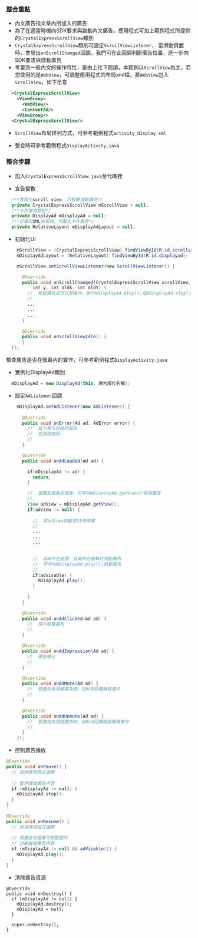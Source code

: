 ### 整合重點

- 內文廣告指文章內所加入的廣告
- 為了在適當時機向SDK要求與啟動內文廣告，應用程式可加上範例程式所提供的`CrystalExpressScrollView`類別
- `CrystalExpressScrollView`類別可設定`ScrollViewListener`，
當滑動頁面時，會發出`onScrollChanged`回調，我們可在此回調判斷廣告位置，進一步向SDK要求與啟動廣告
- 考量到一般內文的操作特性，是由上往下閱讀，本範例以`ScrollView`為主，若您使用的是`WebView`，可調整應用程式的布局xml檔，將`WebView`包入`ScrollView`，如下示意
```xml
  <CrystalExpressScrollView>
    <ViewGroup>
      <WebView/>
      <ContentAd/>
    <ViewGroup/>
  <CrystalExpressScrollView/>
```

- `ScrollView`布局排列方式，可參考範例程式`activity_display.xml`

- 整合時可參考範例程式`DisplayActivity.java`

### 整合步驟

- 加入`CrystalExpressScrollView.java`至代碼裡


- 宣告變數
```java
  /**客製化scroll view, 可監聽滑動事件*/
  private CrystalExpressScrollView mScrollView = null;
  /**卡片廣告類別*/
  private DisplayAd mDisplayAd = null;
  /**定義於XML佈局裡，可載入卡片廣告*/
  private RelativeLayout mDisplayAdLayout = null;
```

- 初始化UI
```java
    mScrollView = (CrystalExpressScrollView) findViewById(R.id.scrollview);
    mDisplayAdLayout = (RelativeLayout) findViewById(R.id.displayad);

    mScrollView.setScrollViewListener(new ScrollViewListener() {

      @Override
      public void onScrollChanged(CrystalExpressScrollView scrollView, int x,
          int y, int oldX, int oldY) {
        //  檢查廣告是否在螢幕內，執行mDisplayAd.play();或mDisplayAd.stop();
        //
        ...
        ...
        ...
      }

      @Override
      public void onScrollViewIdle() {
      }
  });
```
檢查廣告是否在螢幕內的實作，可參考範例程式`DisplayActivity.java`

- 實例化DisplayAd類別
```java
  mDisplayAd = new DisplayAd(this, 廣告版位名稱);
```

- 設定`AdListener`回調
```java
    mDisplayAd.setAdListener(new AdListener() {
      
      @Override
      public void onError(Ad ad, AdError error) {
        //  當下無可投放的廣告
        //  或其他錯誤
        //
      }

      @Override
      public void onAdLoaded(Ad ad) {

        if(mDisplayAd != ad) {
          return;
        }

        //  當廣告讀取完成後，可呼叫mDisplayAd.getView()取得廣告
        //
        View adView = mDisplayAd.getView();
        if(adView != null) { 
          
          //  將adView加載至UI佈局裡
          //
          ...
          ...
          ...

          
          //  若APP在前景，且廣告在螢幕可視範圍內
          //  可呼叫mDisplayAd.play();啟動廣告
          //
          if(advisable) {
            mDisplayAd.play();
          }
          
        }
      }

      @Override
      public void onAdClicked(Ad ad) {
        //  用戶點擊廣告
        //
      }

      @Override
      public void onAdImpression(Ad ad) {
        //  廣告曝光
        //
      }

      @Override
      public void onAdMute(Ad ad) {
        //  若廣告為視頻廣告時，SDK可回傳靜音事件
        //
      }

      @Override
      public void onAdUnmute(Ad ad) {
        //  若廣告為視頻廣告時，SDK可回傳開啟聲音事件
        //
      }
    });
```

- 控制廣告播放
``` java
@Override
public void onPause() {
  // 其他應用程式邏輯
	
  // 暫停播放廣告內容
  if (mDisplayAd != null) {
    mDisplayAd.stop();
  }
}
  
@Override
public void onResume() {
  // 其他應用程式邏輯
	
  // 若廣告在螢幕可視範圍內
  // 自動播放廣告內容
  if (mDisplayAd != null && adVisable()) {
    mDisplayAd.play();
  }
}
```

  - 清除廣告資源
``` android
@Override
public void onDestroy() {
  if (mDisplayAd != null) {
    mDisplayAd.destroy();
    mDisplayAd = null;
  }

  super.onDestroy();
}
```  
